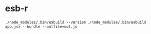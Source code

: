 # esb-r

`./node_modules/.bin/esbuild --version`
`./node_modules/.bin/esbuild app.jsx --bundle --outfile=out.js`
